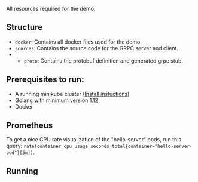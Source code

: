All resources required for the demo.

## Structure
* `docker`: Contains all docker files used for the demo.
* `sources`: Contains the source code for the GRPC server and client.
* * `proto`: Contains the protobuf definition and generated grpc stub.

## Prerequisites to run:
* A running minikube cluster ([Install instuctions](https://kubernetes.io/docs/tasks/tools/install-minikube/))
* Golang with minimum version 1.12
* Docker

## Prometheus

To get a nice CPU rate visualization of the "hello-server" pods, run this query: `rate(container_cpu_usage_seconds_total{container="hello-server-pod"}[5m])`.

## Running
